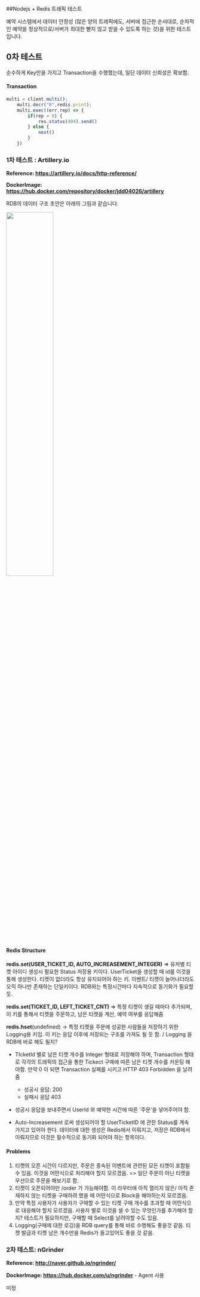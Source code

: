 ##Nodejs + Redis 트래픽 테스트

예약 시스템에서 데이터 안정성 (많은 양의 트레픽에도, 서버에 접근한 순서대로, 순차적인 예약을 정상적으로/서버가 최대한 뻗지 않고 받을 수 있도록 하는 것)을 위한 테스트 입니다.

## 0차 테스트

순수하게 Key만을 가지고 Transaction을 수행했는데, 일단 데이터 신뢰성은 확보함.

#### Transaction

```js
multi = client.multi();
    multi.decr("0",redis.print);
    multi.exec((err,rep) => {
        if(rep < 0) {
            res.status(404).send()
        } else {
            next()
        }
    })
```



### 1차 테스트 : Artillery.io

**Reference: https://artillery.io/docs/http-reference/**

**DockerImage: https://hub.docker.com/repository/docker/jdd04026/artillery**

RDB의 데이터 구조 초안은 아래의 그림과 같습니다.

<img src="/Users/fulloforange/Current_Codes/Node-traffic-test/DOCS/IMG/Bookus_DB_init.png" style="width: 50%;" />

 #### Redis Structure

**redis.set(USER_TICKET_ID, AUTO_INCREASEMENT_INTEGER)** => 유저별 티켓 아이디 생성시 필요한 Status 저장용 키이다. UserTicket을 생성할 때 id를 이것을 통해 생성한다. 티켓이 없더라도 항상 유지되어야 하는 키. 이벤트/ 티켓이 늘어나더라도 오직 하나만 존재하는 단일키이다. RDB와는 특정시간마다 지속적으로 동기화가 필요할 듯.

**redis.set(TICKET_ID, LEFT_TICKET_CNT)** => 특정 티켓이 생길 때마다 추가되며, 이 키를 통해서 티켓을 주문하고, 남은 티켓을 계산, 예약 여부를 응답해줌

**redis.hset**(undefined) -> 특정 티켓을 주문에 성공한 사람들을 저장하기 위한 Logging용 키임. 이 키는 응답 이후에 저장되는 구조를 가져도 될 듯 함. / Logging 을 RDB에 바로 해도 될지?

- TIcketId 별로 남은 티켓 개수를 Integer 형태로 저장해야 하며, Transaction 형태로 각각의 트래픽의 접근을 통한 Tickect 구매에 따른 남은 티켓 개수를 카운팅 해야함. 만약 0 이 되면 Transaction 실패를 시키고 HTTP 403 Forbidden 을 날려줌
  - 성공시 응답: 200
  - 실패시 응답 403

- 성공시 응답을 보내주면서 UserId 와 예약한 시간에 따른 '주문'을 넣어주어야 함.
- Auto-Increasement 로써 생성되어야 할 UserTicketID 에 관한 Status를 계속 가지고 있어야 한다. 데이터에 대한 생성은 Redis에서 이뤄지고, 저장은 RDB에서 이뤄지므로 이것은 필수적으로 동기화 되어야 하는 항목이다.

#### Problems

1. 티켓의 오픈 시간이 다르지만, 주문은 종속된 이벤트에 관련된 모든 티켓이 포함될 수 있음. 이것을 어떤식으로 처리해야 할지 모르겠음. => 일단 주문이 아닌 티켓을 우선으로 주문을 해보기로 함.
2. 티켓이 오픈되어야만 /order 가 가능해야함. 이 라우터에 아직 열리지 않은/ 아직 존재하지 않는 티켓을 구매하려 했을 때 어떤식으로 Block을 해야하는지 모르겠음.
3. 만약 특정 사용자가 사용자가 구매할 수 있는 티켓 구매 개수를 초과할 때 어떤식으로 대응해야 할지 모르겠음. 사용자 별로 이것을 셀 수 있는 무엇인가를 추가해야 할지? 테스트가 필요하지만, 구매할 때 Select를 날려야할 수도 있음.
4. Logging(구매에 대한 로깅)을 RDB query를 통해 바로 수행해도 좋을것 같음. 티켓 발급과 티켓 남은 개수만을 Redis가 들고있어도 좋을 것 같음.

### 2차 테스트: nGrinder

**Reference: http://naver.github.io/ngrinder/**

**DockerImage: https://hub.docker.com/u/ngrinder** - Agent 사용

미정